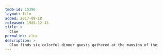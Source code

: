 ```yaml
---
tmdb-id: 15196
layout: film
added: 2017-09-18
released: 1985-12-13
title: >
  Clue
permalink: clue
description: >
  Clue finds six colorful dinner guests gathered at the mansion of their host, Mr. Boddy -- who turns up dead after his secret is exposed: He was blackmailing all of them. With the killer among them, the guests and Boddy's chatty butler must suss out the culprit before the body count rises.
---
```

